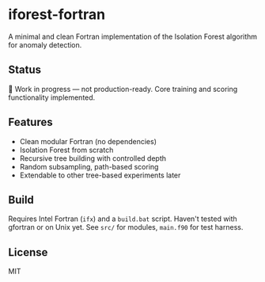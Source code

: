 # iforest-fortran
A minimal and clean Fortran implementation of the Isolation Forest algorithm for anomaly detection.  

## Status

🚧 Work in progress — not production-ready. Core training and scoring functionality implemented.

## Features

- Clean modular Fortran (no dependencies)
- Isolation Forest from scratch
- Recursive tree building with controlled depth
- Random subsampling, path-based scoring
- Extendable to other tree-based experiments later

## Build

Requires Intel Fortran (`ifx`) and a `build.bat` script.  Haven't tested with gfortran or on Unix yet.
See `src/` for modules, `main.f90` for test harness.

## License

MIT
